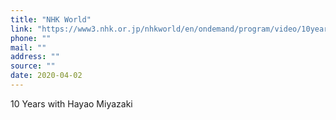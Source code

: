 ```yaml
---
title: "NHK World"
link: "https://www3.nhk.or.jp/nhkworld/en/ondemand/program/video/10yearshayaomiyazaki/?type=tvEpisode&"
phone: ""
mail: ""
address: ""
source: ""
date: 2020-04-02
---
```


10 Years with Hayao Miyazaki

